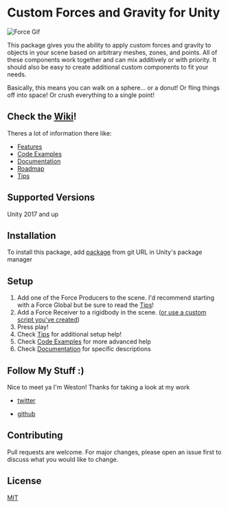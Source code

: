 # Custom Forces and Gravity for Unity

![Force Gif](https://user-images.githubusercontent.com/57042424/167218818-e2e6ecef-f175-45ed-94b3-65a0a09a3f76.gif)

This package gives you the ability to apply custom forces and gravity to objects in your scene based on arbitrary meshes, zones, and points. All of these components work together and can mix additively or with priority. It should also be easy to create additional custom components to fit your needs. 

Basically, this means you can walk on a sphere... or a donut! Or fling things off into space! Or crush everything to a single point! 

## Check the [Wiki](https://github.com/westonwright/forces-and-gravity-unity/wiki)!
Theres a lot of information there like:
* [Features](https://github.com/westonwright/forces-and-gravity-unity/wiki/Features)
* [Code Examples](https://github.com/westonwright/forces-and-gravity-unity/wiki/Code-Examples)
* [Documentation](https://github.com/westonwright/forces-and-gravity-unity/wiki/Documentation)
* [Roadmap](https://github.com/westonwright/forces-and-gravity-unity/wiki/Roadmap)
* [Tips](https://github.com/westonwright/forces-and-gravity-unity/wiki/Tips)

## Supported Versions
Unity 2017 and up

## Installation
To install this package, add [package](https://github.com/westonwright/forces-and-gravity-unity.git) from git URL in Unity's package manager

## Setup
1. Add one of the Force Producers to the scene. I'd recommend starting with a Force Global but be sure to read the [Tips](https://github.com/westonwright/forces-and-gravity-unity/wiki/Tips)!
2. Add a Force Receiver to a rigidbody in the scene. ([or use a custom script you've created](https://github.com/westonwright/forces-and-gravity-unity/wiki/Code-Examples))
3. Press play!
4. Check [Tips](https://github.com/westonwright/forces-and-gravity-unity/wiki/Tips) for additional setup help!
5. Check [Code Examples](https://github.com/westonwright/forces-and-gravity-unity/wiki/Code-Examples) for more advanced help
6. Check [Documentation](https://github.com/westonwright/forces-and-gravity-unity/wiki/Documentation) for specific descriptions

## Follow My Stuff :)
Nice to meet ya I'm Weston! Thanks for taking a look at my work

* [twitter](https://twitter.com/WestonWright_)

* [github](https://github.com/westonwright)

## Contributing
Pull requests are welcome. For major changes, please open an issue first to discuss what you would like to change.

## License
[MIT](https://github.com/westonwright/forces-and-gravity-unity/blob/main/LICENSE)
